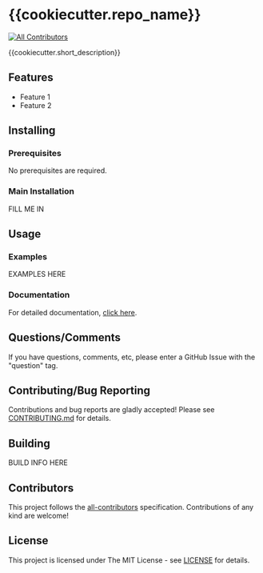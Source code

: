 # {{cookiecutter.repo_name}}

[![All Contributors][all-contributors-badge]](#contributors)

{{cookiecutter.short_description}}

## Features

- Feature 1
- Feature 2

## Installing

### Prerequisites

No prerequisites are required.

### Main Installation

FILL ME IN

## Usage

### Examples

EXAMPLES HERE

### Documentation

For detailed documentation, [click here](docs).

## Questions/Comments

If you have questions, comments, etc, please enter a GitHub Issue with the "question" tag.

## Contributing/Bug Reporting

Contributions and bug reports are gladly accepted! Please see [CONTRIBUTING.md](CONTRIBUTING.md) for details.

## Building

BUILD INFO HERE

## Contributors

<!-- ALL-CONTRIBUTORS-LIST:START - Do not remove or modify this section -->
<!-- prettier-ignore-start -->
<!-- markdownlint-disable -->

<!-- markdownlint-restore -->
<!-- prettier-ignore-end -->

<!-- ALL-CONTRIBUTORS-LIST:END -->

This project follows the [all-contributors](https://allcontributors.org) specification.
Contributions of any kind are welcome!

## License

This project is licensed under The MIT License - see [LICENSE](LICENSE) for details.

[all-contributors-badge]: https://img.shields.io/github/all-contributors/{{cookiecutter.github_username}}/{{cookiecutter.repo_name}}?color=ee8449&style=flat-square
